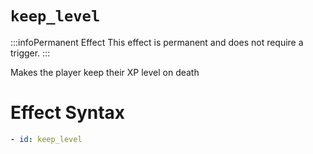 # `keep_level`
:::infoPermanent Effect
This effect is permanent and does not require a trigger.
:::

Makes the player keep their XP level on death

# Effect Syntax
```yaml
- id: keep_level
```
